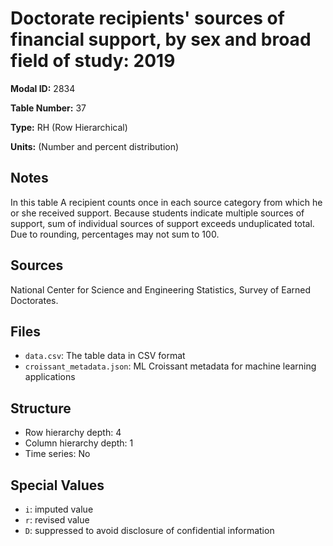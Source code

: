 # Doctorate recipients' sources of financial support, by sex and broad field of study: 2019

**Modal ID:** 2834

**Table Number:** 37

**Type:** RH (Row Hierarchical)

**Units:** (Number and percent distribution)

## Notes

In this table A recipient counts once in each source category from which he or she received support. Because students indicate multiple sources of support, sum of individual sources of support exceeds unduplicated total. Due to rounding, percentages may not sum to 100.

## Sources

National Center for Science and Engineering Statistics, Survey of Earned Doctorates.

## Files

- `data.csv`: The table data in CSV format
- `croissant_metadata.json`: ML Croissant metadata for machine learning applications

## Structure

- Row hierarchy depth: 4
- Column hierarchy depth: 1
- Time series: No

## Special Values

- `i`: imputed value
- `r`: revised value
- `D`: suppressed to avoid disclosure of confidential information
